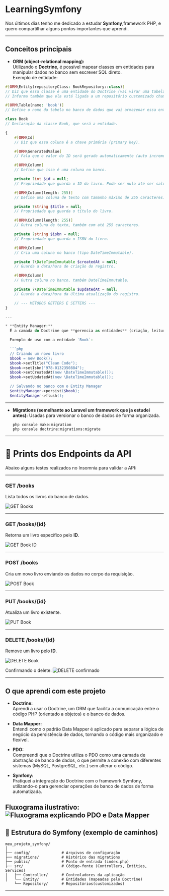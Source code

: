 # LearningSymfony


Nos últimos dias tenho me dedicado a estudar **Symfony**,framework PHP, e quero compartilhar alguns pontos importantes que aprendi.  

---

## Conceitos principais

- **ORM (object-relational mapping):**  
  Utilizando o **Doctrine**, é possível mapear classes em entidades para manipular dados no banco sem escrever SQL direto.  
  Exemplo de entidade:

```php
#[ORM\Entity(repositoryClass: BookRepository::class)] 
// Diz que essa classe é uma entidade do Doctrine (vai virar uma tabela no banco).
// Informa também que ela está ligada a um repositório customizado chamado BookRepository.

#[ORM\Table(name: 'book')] 
// Define o nome da tabela no banco de dados que vai armazenar essa entidade (book).

class Book 
// Declaração da classe Book, que será a entidade.

{
    #[ORM\Id] 
    // Diz que essa coluna é a chave primária (primary key).

    #[ORM\GeneratedValue] 
    // Fala que o valor do ID será gerado automaticamente (auto incremento, por exemplo).

    #[ORM\Column] 
    // Define que isso é uma coluna no banco.

    private ?int $id = null; 
    // Propriedade que guarda o ID do livro. Pode ser nulo até ser salvo no banco.

    #[ORM\Column(length: 255)] 
    // Define uma coluna de texto com tamanho máximo de 255 caracteres.

    private ?string $title = null; 
    // Propriedade que guarda o título do livro.

    #[ORM\Column(length: 255)] 
    // Outra coluna de texto, também com até 255 caracteres.

    private ?string $isbn = null; 
    // Propriedade que guarda o ISBN do livro.

    #[ORM\Column] 
    // Cria uma coluna no banco (tipo DateTimeImmutable).

    private ?\DateTimeImmutable $createdAt = null; 
    // Guarda a data/hora de criação do registro.

    #[ORM\Column] 
    // Outra coluna no banco, também DateTimeImmutable.

    private ?\DateTimeImmutable $updatedAt = null; 
    // Guarda a data/hora da última atualização do registro.

    // --- MÉTODOS GETTERS E SETTERS ---
}

---

* **Entity Manager:**  
  É a camada do Doctrine que **gerencia as entidades** (criação, leitura, atualização e exclusão) e faz a ponte entre as classes PHP e o banco de dados.  

  Exemplo de uso com a entidade `Book`:

  ```php
  // Criando um novo livro
  $book = new Book();
  $book->setTitle("Clean Code");
  $book->setIsbn("978-0132350884");
  $book->setCreatedAt(new \DateTimeImmutable());
  $book->setUpdatedAt(new \DateTimeImmutable());

  // Salvando no banco com o Entity Manager
  $entityManager->persist($book);
  $entityManager->flush();
  ```

---

* **Migrations (semelhante ao Laravel um framework que ja estudei antes):**
  Usadas para versionar o banco de dados de forma organizada.

  ```terminal(mac)
  php console make:migration
  php console doctrine:migrations:migrate
  ```

---
# 📸 Prints dos Endpoints da API

Abaixo alguns testes realizados no Insomnia para validar a API:

---

###  GET /books
Lista todos os livros do banco de dados.  

![GET Books](/Prints/GET_LIST.png)

---

###  GET /books/{id}
Retorna um livro específico pelo **ID**.  

![GET Book ID](/Prints/GET_ID.png)

---

###  POST /books
Cria um novo livro enviando os dados no corpo da requisição.  

![POST Book](/Prints/POST.png)

---

###  PUT /books/{id}
Atualiza um livro existente.  

![PUT Book](/Prints/PUT.png)

---

###  DELETE /books/{id}
Remove um livro pelo **ID**.  

![DELETE Book](/Prints/DELETE.png)

Confirmando o delete:
![DELETE confirmado](/Prints/confirmandoDELETE.png)

---
## O que aprendi com este projeto

- **Doctrine:**  
  Aprendi a usar o Doctrine, um ORM que facilita a comunicação entre o código PHP (orientado a objetos) e o banco de dados.

- **Data Mapper:**  
  Entendi como o padrão Data Mapper é aplicado para separar a lógica de negócio da persistência de dados, tornando o código mais organizado e flexível.

- **PDO:**  
  Compreendi que o Doctrine utiliza o PDO como uma camada de abstração de banco de dados, o que permite a conexão com diferentes sistemas (MySQL, PostgreSQL, etc.) sem alterar o código.

- **Symfony:**  
  Pratiquei a integração do Doctrine com o framework Symfony, utilizando-o para gerenciar operações de banco de dados de forma automatizada.

**Fluxograma ilustrativo:**  
![Fluxograma explicando PDO e Data Mapper](/Prints/fluxoAPI.png)
---

## 📂 Estrutura do Symfony (exemplo de caminhos)

```
meu_projeto_symfony/
│
├── config/              # Arquivos de configuração
├── migrations/          # Histórico das migrations
├── public/              # Ponto de entrada (index.php)
├── src/                 # Código-fonte (Controllers, Entities, Services)
│   ├── Controller/      # Controladores da aplicação
│   └── Entity/          # Entidades (mapeadas pelo Doctrine)
    └── Repository/      # Repositórios(customizados) 

```

---

